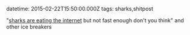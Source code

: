 datetime: 2015-02-22T15:50:00.000Z
tags: sharks,shitpost

"[sharks are eating the internet][sharks] but not fast enough don't you think" and other ice breakers

[sharks]: http://web.archive.org/web/20150815094018/http://gawker.com/sharks-are-eating-the-internet-but-not-fucking-fast-eno-1677833068